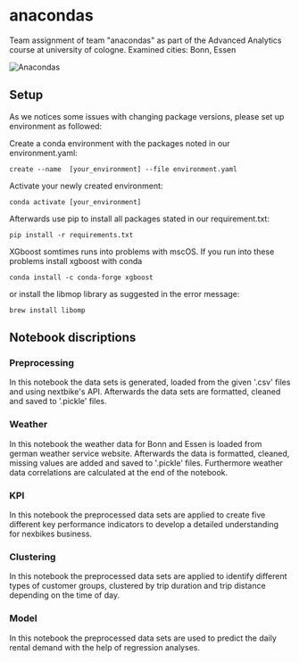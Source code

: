 # anacondas
Team assignment of team "anacondas" as part of the Advanced Analytics course at university of cologne. Examined cities: Bonn, Essen

![Anacondas](https://miro.medium.com/max/1000/1*h1h6j08kIHv3ywN3MCfKLg.jpeg)


## Setup

As we notices some issues with changing package versions, please set up environment as followed:

Create a conda environment with the packages noted in our environment.yaml:

    create --name  [your_environment] --file environment.yaml

Activate your newly created environment:

    conda activate [your_environment]
    
Afterwards use pip to install all packages stated in our requirement.txt:

    pip install -r requirements.txt


XGboost somtimes runs into problems with mscOS. If you run into these problems install xgboost with conda 

    conda install -c conda-forge xgboost

or install the libmop library as suggested in the error message:

    brew install libomp

    
## Notebook discriptions

### Preprocessing
In this notebook the data sets is generated, loaded from the given '.csv' files and using nextbike's API. Afterwards the data sets are formatted, cleaned and saved to  '.pickle' files.

### Weather
In this notebook the weather data for Bonn and Essen is loaded from german weather service website. Afterwards the data is formatted, cleaned, missing values are added and saved to '.pickle' files. Furthermore weather data correlations are calculated at the end of the notebook.

### KPI
In this notebook the preprocessed data sets are applied to create five different key performance indicators to develop a detailed understanding for nexbikes business.

### Clustering
In this notebook the preprocessed data sets are applied to identify different types of customer groups, clustered by trip duration and trip distance depending on the time of day.

### Model
In this notebook the preprocessed data sets are used to predict the daily rental demand with the help of regression analyses.

